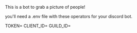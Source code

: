This is a bot to grab a picture of people!

you'll need a .env file with these operators for your discord bot.

TOKEN=
CLIENT_ID=
GUILD_ID=
